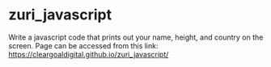 # zuri_javascript
Write a javascript code that prints out your name, height, and country on the screen.
Page can be accessed from this link: https://cleargoaldigital.github.io/zuri_javascript/

